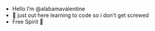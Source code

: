 - Hello I’m @alabamavalentine
- 👀 just out here learning to code so i don't get screwed
- Free Spirit :revolving_hearts:
